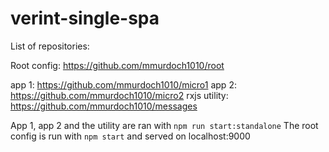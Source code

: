 # verint-single-spa

List of repositories:

Root config: https://github.com/mmurdoch1010/root

app 1: https://github.com/mmurdoch1010/micro1
app 2: https://github.com/mmurdoch1010/micro2
rxjs utility: https://github.com/mmurdoch1010/messages

App 1, app 2 and the utility are ran with 
```npm run start:standalone``` 
The root config is run with ```npm start``` and served on localhost:9000
